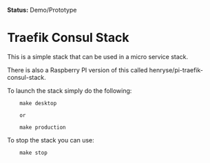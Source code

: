 **Status:** Demo/Prototype

# Traefik Consul Stack

This is a simple stack that can be used in a micro service stack.
 
There is also a Raspberry PI version of this called henryse/pi-traefik-consul-stack.

To launch the stack simply do the following:

        make desktop
        
        or
        
        make production
        
To stop the stack you can use:

        make stop
